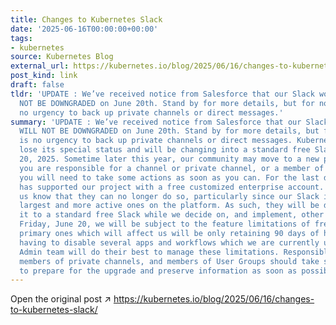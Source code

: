 ```yaml
---
title: Changes to Kubernetes Slack
date: '2025-06-16T00:00:00+00:00'
tags:
- kubernetes
source: Kubernetes Blog
external_url: https://kubernetes.io/blog/2025/06/16/changes-to-kubernetes-slack/
post_kind: link
draft: false
tldr: 'UPDATE : We’ve received notice from Salesforce that our Slack workspace WILL
  NOT BE DOWNGRADED on June 20th. Stand by for more details, but for now, there is
  no urgency to back up private channels or direct messages.'
summary: 'UPDATE : We’ve received notice from Salesforce that our Slack workspace
  WILL NOT BE DOWNGRADED on June 20th. Stand by for more details, but for now, there
  is no urgency to back up private channels or direct messages. Kubernetes Slack will
  lose its special status and will be changing into a standard free Slack on June
  20, 2025. Sometime later this year, our community may move to a new platform. If
  you are responsible for a channel or private channel, or a member of a User Group,
  you will need to take some actions as soon as you can. For the last decade, Slack
  has supported our project with a free customized enterprise account. They have let
  us know that they can no longer do so, particularly since our Slack is one of the
  largest and more active ones on the platform. As such, they will be downgrading
  it to a standard free Slack while we decide on, and implement, other options. On
  Friday, June 20, we will be subject to the feature limitations of free Slack. The
  primary ones which will affect us will be only retaining 90 days of history, and
  having to disable several apps and workflows which we are currently using. The Slack
  Admin team will do their best to manage these limitations. Responsible channel owners,
  members of private channels, and members of User Groups should take some actions
  to prepare for the upgrade and preserve information as soon as possible.'
---
```

Open the original post ↗ https://kubernetes.io/blog/2025/06/16/changes-to-kubernetes-slack/
